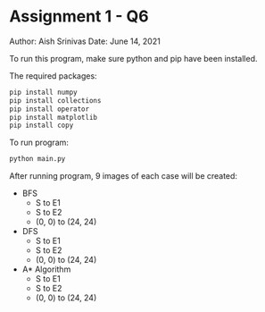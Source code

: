 # Assignment 1 - Q6

Author: Aish Srinivas
Date: June 14, 2021

To run this program, make sure python and pip have been installed.

The required packages:

```bash
pip install numpy
pip install collections
pip install operator
pip install matplotlib
pip install copy
```
To run program:

```bash
python main.py
```

After running program, 9 images of each case will be created:
* BFS
	* S to E1
	* S to E2
	* (0, 0) to (24, 24)
* DFS
	* S to E1
	* S to E2
	* (0, 0) to (24, 24)
* A\* Algorithm
	* S to E1
	* S to E2
	* (0, 0) to (24, 24)
